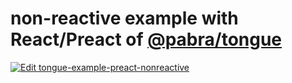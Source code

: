 # non-reactive example with React/Preact of [@pabra/tongue](https://github.com/pabra/tongue)

[![Edit tongue-example-preact-nonreactive](https://codesandbox.io/static/img/play-codesandbox.svg)](https://codesandbox.io/s/github/pabra/tongue-example-preact-nonreactive?file=/src/index.tsx)
